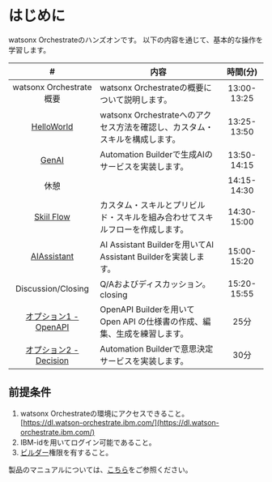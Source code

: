 # はじめに

watsonx Orchestrateのハンズオンです。
以下の内容を通じて、基本的な操作を学習します。

|  #                         |                    内容                                         |時間(分)|
|:---:                       |------------------------------------------------------------------|   :---:      |
|watsonx Orchestrate概要|watsonx Orchestrateの概要について説明します。|13:00-13:25 |
|[HelloWorld](lab1.md)  |watsonx Orchestrateへのアクセス方法を確認し、カスタム・スキルを構成します。 |13:25-13:50           |
|[GenAI](lab2_GenAI.md)       |Automation Builderで生成AIのサービスを実装します。                      |13:50-14:15          |
|休憩||14:15-14:30|
|[Skiil Flow](lab3.md)             |カスタム・スキルとプリビルド・スキルを組み合わせてスキルフローを作成します。    |14:30-15:00           |
|[AIAssistant](lab5_AIAssistant.md) |AI Assistant Builderを用いてAI Assistant Builderを実装します。         |15:00-15:20         |
|Discussion/Closing  |Q/Aおよびディスカッション。closing|15:20-15:55   |
|[オプション1 - OpenAPI](OpenAPI.md)      |OpenAPI Builderを用いて Open API の仕様書の作成、編集、生成を練習します。  |25分          |
|[オプション2 - Decision](lab4.md)             |Automation Builderで意思決定サービスを実装します。                      |30分          |


## 前提条件
 1. watsonx Orchestrateの環境にアクセスできること。  
 [https://dl.watson-orchestrate.ibm.com/](https://dl.watson-orchestrate.ibm.com/) 　　 
 2. IBM-idを用いてログイン可能であること。
 3. <a href="https://www.ibm.com/docs/ja/watsonx/watson-orchestrate/current?topic=team-roles-watsonx-orchestrate#builder" target="_blank" rel="noopener noreferrer">ビルダー</a>権限を有すること。


製品のマニュアルについては、<a href="https://www.ibm.com/docs/ja/watsonx/watson-orchestrate/current" target="_blank" rel="noopener noreferrer">こちら</a>をご参照ください。
